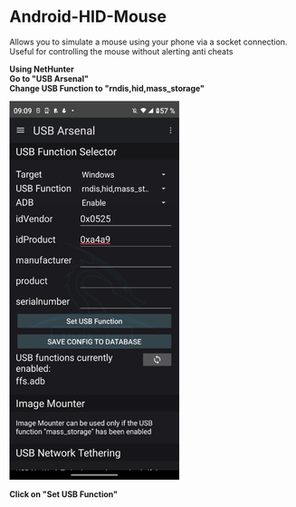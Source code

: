 # Android-HID-Mouse

Allows you to simulate a mouse using your phone via a socket connection. Useful for controlling the mouse without alerting anti cheats

**Using NetHunter**  
**Go to "USB Arsenal"**  
**Change USB Function to "rndis,hid,mass_storage"**

<img src="https://raw.githubusercontent.com/dev-wolfix/Android-HID-Mouse/refs/heads/main/Screenshots/Screenshot_20250614-090925.png" alt="screenshot" width="300"/>

**Click on "Set USB Function"**
